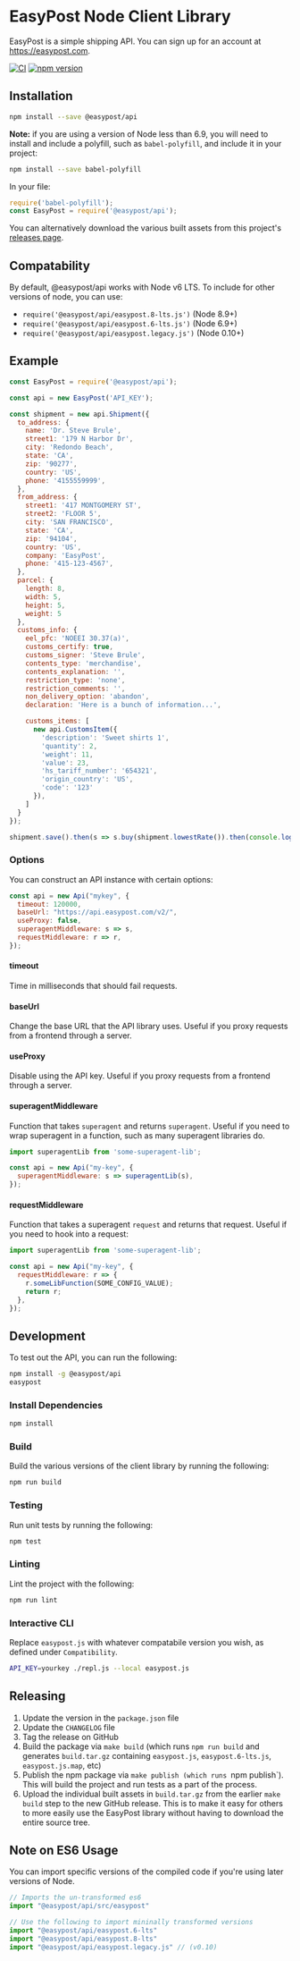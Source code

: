 # EasyPost Node Client Library

EasyPost is a simple shipping API. You can sign up for an account at https://easypost.com.

[![CI](https://github.com/EasyPost/easypost-node/workflows/CI/badge.svg)](https://github.com/EasyPost/easypost-node/actions?query=workflow%3ACI)
[![npm version](https://badge.fury.io/js/%40easypost%2Fapi.svg)](https://badge.fury.io/js/%40easypost%2Fapi)

## Installation

```bash
npm install --save @easypost/api
```

**Note:** if you are using a version of Node less than 6.9, you will need to install and
include a polyfill, such as `babel-polyfill`, and include it in your project:

```bash
npm install --save babel-polyfill
```

In your file:

```javascript
require('babel-polyfill');
const EasyPost = require('@easypost/api');
```

You can alternatively download the various built assets from this project's [releases page](https://github.com/EasyPost/easypost-node/releases).

## Compatability

By default, @easypost/api works with Node v6 LTS. To include for other versions
of node, you can use:

* `require('@easypost/api/easypost.8-lts.js')` (Node 8.9+)
* `require('@easypost/api/easypost.6-lts.js')` (Node 6.9+)
* `require('@easypost/api/easypost.legacy.js')` (Node 0.10+)

## Example

```javascript
const EasyPost = require('@easypost/api');

const api = new EasyPost('API_KEY');

const shipment = new api.Shipment({
  to_address: {
    name: 'Dr. Steve Brule',
    street1: '179 N Harbor Dr',
    city: 'Redondo Beach',
    state: 'CA',
    zip: '90277',
    country: 'US',
    phone: '4155559999',
  },
  from_address: {
    street1: '417 MONTGOMERY ST',
    street2: 'FLOOR 5',
    city: 'SAN FRANCISCO',
    state: 'CA',
    zip: '94104',
    country: 'US',
    company: 'EasyPost',
    phone: '415-123-4567',
  },
  parcel: {
    length: 8,
    width: 5,
    height: 5,
    weight: 5
  },
  customs_info: {
    eel_pfc: 'NOEEI 30.37(a)',
    customs_certify: true,
    customs_signer: 'Steve Brule',
    contents_type: 'merchandise',
    contents_explanation: '',
    restriction_type: 'none',
    restriction_comments: '',
    non_delivery_option: 'abandon',
    declaration: 'Here is a bunch of information...',

    customs_items: [
      new api.CustomsItem({
        'description': 'Sweet shirts 1',
        'quantity': 2,
        'weight': 11,
        'value': 23,
        'hs_tariff_number': '654321',
        'origin_country': 'US',
        'code': '123'
      }),
    ]
  }
});

shipment.save().then(s => s.buy(shipment.lowestRate()).then(console.log).catch(console.log))
```

### Options

You can construct an API instance with certain options:

```javascript
const api = new Api("mykey", {
  timeout: 120000,
  baseUrl: "https://api.easypost.com/v2/",
  useProxy: false,
  superagentMiddleware: s => s,
  requestMiddleware: r => r,
});
```

#### timeout

Time in milliseconds that should fail requests.

#### baseUrl

Change the base URL that the API library uses. Useful if you proxy requests
from a frontend through a server.

#### useProxy

Disable using the API key. Useful if you proxy requests from a frontend through
a server.

#### superagentMiddleware

Function that takes `superagent` and returns `superagent`. Useful if you need
to wrap superagent in a function, such as many superagent libraries do.

```javascript
import superagentLib from 'some-superagent-lib';

const api = new Api("my-key", {
  superagentMiddleware: s => superagentLib(s),
});
```

#### requestMiddleware

Function that takes a superagent `request` and returns that request. Useful if
you need to hook into a request:

```javascript
import superagentLib from 'some-superagent-lib';

const api = new Api("my-key", {
  requestMiddleware: r => {
    r.someLibFunction(SOME_CONFIG_VALUE);
    return r;
  },
});
```

## Development

To test out the API, you can run the following:

```bash
npm install -g @easypost/api
easypost
```

### Install Dependencies

```bash
npm install
```

### Build

Build the various versions of the client library by running the following:

```bash
npm run build
```

### Testing

Run unit tests by running the following:

```bash
npm test
```

### Linting

Lint the project with the following:

```bash
npm run lint
```

### Interactive CLI

Replace `easypost.js` with whatever compatabile version you wish, as defined
under `Compatibility`.

```bash
API_KEY=yourkey ./repl.js --local easypost.js
```

## Releasing

1. Update the version in the `package.json` file
1. Update the `CHANGELOG` file
1. Tag the release on GitHub
1. Build the package via `make build` (which runs `npm run build` and generates `build.tar.gz` containing `easypost.js`, `easypost.6-lts.js`, `easypost.js.map`, etc) 
1. Publish the npm package via `make publish (which runs `npm publish`). This will build the project and run tests as a part of the process.
1. Upload the individual built assets in `build.tar.gz` from the earlier `make build` step to the new GitHub release. This is to make it easy for others to more easily use the EasyPost library without having to download the entire source tree.

## Note on ES6 Usage

You can import specific versions of the compiled code if you're using later
versions of Node. 

```javascript
// Imports the un-transformed es6
import "@easypost/api/src/easypost"

// Use the following to import mininally transformed versions
import "@easypost/api/easypost.6-lts"
import "@easypost/api/easypost.8-lts"
import "@easypost/api/easypost.legacy.js" // (v0.10)
```
